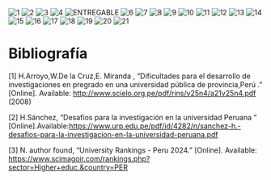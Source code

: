 ![1](https://github.com/user-attachments/assets/d17a0d5a-553d-4718-8f3b-7aac4ec06d6d)
![2](https://github.com/user-attachments/assets/f0bc1ea1-ceb7-429e-a7c2-51195a777493)
![3](https://github.com/user-attachments/assets/0d19188c-e758-4754-b624-354c3ba1e41a)
![4](https://github.com/user-attachments/assets/3be421ee-36f8-4863-a024-5fa4da48763e)
![ENTREGABLE](https://github.com/user-attachments/assets/1f435bdb-55c9-40d8-b9b6-8ea4337528c6)
![6](https://github.com/user-attachments/assets/44e42d46-8783-4d09-a5ea-ed817f2556c9)
![7](https://github.com/user-attachments/assets/1106e2ca-a37d-42d2-843c-42f7e7726b34)
![8](https://github.com/user-attachments/assets/82fd5532-ddf9-4557-bd61-2f23d10f408c)
![9](https://github.com/user-attachments/assets/9fff38b5-2985-4b36-9c01-92c90b4d584a)
![10](https://github.com/user-attachments/assets/fb9d5ada-92f0-4e99-a90a-cc3e7120e2bf)
![11](https://github.com/user-attachments/assets/cb790f13-300d-42b4-a2e8-c353c89cb992)
![12](https://github.com/user-attachments/assets/b6926f70-14e6-4db5-86ec-422eb4fa4486)
![13](https://github.com/user-attachments/assets/3be15aef-61d9-4b52-a6ff-f7f1bfa07595)
![14](https://github.com/user-attachments/assets/f592c36a-1278-4801-a05e-c2cf93542955)
![15](https://github.com/user-attachments/assets/2bb90c71-23e0-44a8-910f-5d3f245874a1)
![16](https://github.com/user-attachments/assets/40fb715b-d2b3-499c-a591-82f742fef5e9)
![17](https://github.com/user-attachments/assets/d5e37639-52cb-4fc5-a504-02d72145298b)
![18](https://github.com/user-attachments/assets/1201af85-d24f-488e-95d3-0b0054b86d55)
![19](https://github.com/user-attachments/assets/c28d032d-e599-4458-a4b4-9ebf2708d875)
![20](https://github.com/user-attachments/assets/0aba9a86-8878-4f42-b0a2-10e136d09124)
![21](https://github.com/user-attachments/assets/97e6f4b3-1739-4a92-8b64-cdbbe5009577)

# Bibliografía
[1]  H.Arroyo,W.De la Cruz,E. Miranda , “Dificultades para el desarrollo de investigaciones en pregrado en una universidad pública de provincia,Perú  .” [Online]. Available: http://www.scielo.org.pe/pdf/rins/v25n4/a21v25n4.pdf (2008)

[2] H.Sánchez, “Desafíos para la investigación en la universidad Peruana ” [Online].Available:https://www.urp.edu.pe/pdf/id/4282/n/sanchez-h.-desafios-para-la-investigacion-en-la-universidad-peruana.pdf

[3] N. author found, “University Rankings - Peru 2024.” [Online]. Available: https://www.scimagoir.com/rankings.php?sector=Higher+educ.&country=PER
